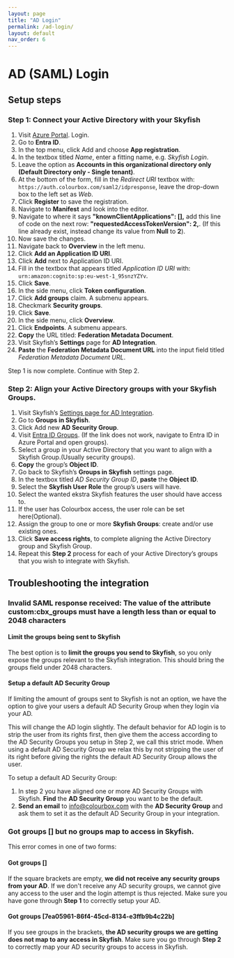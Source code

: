 ```yaml
---
layout: page
title: "AD Login"
permalink: /ad-login/
layout: default
nav_order: 6
---
```


# AD (SAML) Login

## Setup steps

### Step 1: Connect your Active Directory with your Skyfish

1. Visit [Azure Portal](https://portal.azure.com/). Login.
2. Go to **Entra ID**.
3. In the top menu, click Add and choose **App registration**.
5. In the textbox titled *Name*, enter a fitting name, e.g. *Skyfish Login*.
6. Leave the option as **Accounts in this organizational directory only (Default Directory only - Single tenant)**.
7. At the bottom of the form, fill in the *Redirect URI* textbox with: `https://auth.colourbox.com/saml2/idpresponse`, leave the drop-down box to the left set as *Web*.
8. Click **Register** to save the registration.
9. Navigate to **Manifest** and look into the editor.
10. Navigate to where it says **"knownClientApplications": [],**  add this line of code on the next row: **"requestedAccessTokenVersion": 2,**. (If this line already exist, instead change its value from **Null** to **2**).
11. Now save the changes.
12. Navigate back to **Overview** in the left menu.
13. Click **Add an Application ID URI**.
14. Click **Add** next to Application ID URI.
15.  Fill in the textbox that appears titled *Application ID URI* with: `urn:amazon:cognito:sp:eu-west-1_95snzYZYv`.
16. Click **Save**.
17. In the side menu, click **Token configuration**.
18. Click **Add groups** claim. A submenu appears.
19. Checkmark **Security groups**.
20. Click **Save**.
21. In the side menu, click **Overview**.
22. Click **Endpoints**. A submenu appears.
23. **Copy** the URL titled: **Federation Metadata Document**.
24. Visit Skyfish’s **Settings** page for **AD Integration**.
25. **Paste** the **Federation Metadata Document URL** into the input field titled *Federation Metadata Document URL*.

Step 1 is now complete. Continue with Step 2.

### Step 2: Align your Active Directory groups with your Skyfish Groups.

1. Visit Skyfish’s [Settings page for AD Integration](https://www.skyfish.com/account/ad-integration).
2. Go to **Groups in Skyfish**.
3. Click Add new **AD Security Group**.
4. Visit [Entra ID Groups](https://portal.azure.com/#view/Microsoft_AAD_IAM/GroupsManagementMenuBlade/~/Overview). (If the link does not work, navigate to Entra ID in Azure Portal and open groups).
6. Select a group in your Active Directory that you want to align with a Skyfish Group.(Usually security groups).
7. **Copy** the group’s **Object ID**.
8. Go back to Skyfish’s **Groups in Skyfish** settings page.
9. In the textbox titled *AD Security Group ID*, **paste** the **Object ID**.
10. Select the **Skyfish User Role** the group’s users will have.
11. Select the wanted ekstra Skyfish features the user should have access to.
12. If the user has Colourbox access, the user role can be set here(Optional).
13. Assign the group to one or more **Skyfish Groups**: create and/or use existing ones.
14. Click **Save access rights**, to complete aligning the Active Directory group and
    Skyfish Group.
15. Repeat this **Step 2** process for each of your Active Directory’s groups that you wish
    to integrate with Skyfish.

## Troubleshooting the integration

### Invalid SAML response received: The value of the attribute custom:cbx_groups must have a length less than or equal to 2048 characters

#### Limit the groups being sent to Skyfish

The best option is to **limit the groups you send to Skyfish**, so you only expose the groups relevant to the Skyfish integration. This should bring the groups field under 2048 characters.

#### Setup a default AD Security Group

If limiting the amount of groups sent to Skyfish is not an option, we have the option to give your users a default AD Security Group when they login via your AD.

This will change the AD login slightly. The default behavior for AD login is to strip the user from its rights first, then give them the access according to the AD Security Groups you setup in Step 2, we call this strict mode. When using a default AD Security Group we relax this by not stripping the user of its right before giving the rights the default AD Security Group allows the user.

To setup a default AD Security Group:

1. In step 2 you have aligned one or more AD Security Groups with Skyfish. **Find** the **AD Security Group** you want to be the default.
2. **Send an email** to info@colourbox.com with the **AD Security Group** and ask them to set it as the default AD Security Group in your integration.

### Got groups [] but no groups map to access in Skyfish.

This error comes in one of two forms:

#### Got groups []

If the square brackets are empty, **we did not receive any security groups from your AD**. If we don't receive any AD security groups, we cannot give any access to the user and the login attempt is thus rejected. Make sure you have gone through **Step 1** to correctly setup your AD.

#### Got groups [7ea05961-86f4-45cd-8134-e3ffb9b4c22b]

If you see groups in the brackets, **the AD security groups we are getting does not map to any access in Skyfish**. Make sure you go through **Step 2** to correctly map your AD security groups to access in Skyfish.
